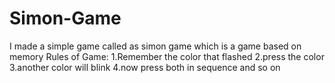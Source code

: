# Simon-Game
I made a simple game called as simon game which is a game based on memory
Rules of Game:
1.Remember the color that flashed
2.press the color 
3.another color will blink
4.now press both in sequence
and so on
